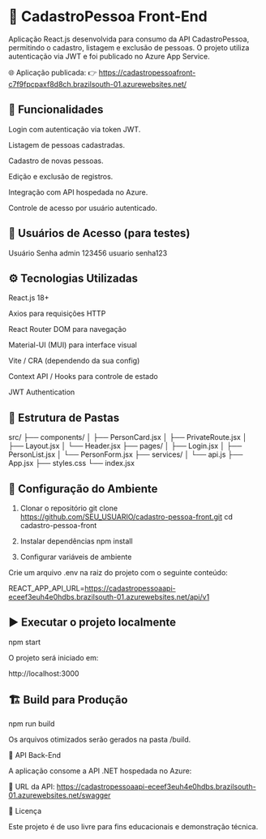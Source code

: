 # 🧾 CadastroPessoa Front-End

Aplicação React.js desenvolvida para consumo da API CadastroPessoa, permitindo o cadastro, listagem e exclusão de pessoas.
O projeto utiliza autenticação via JWT e foi publicado no Azure App Service.

🌐 Aplicação publicada:
👉 https://cadastropessoafront-c7f9fpcpaxf8d8ch.brazilsouth-01.azurewebsites.net/

## 🚀 Funcionalidades

Login com autenticação via token JWT.

Listagem de pessoas cadastradas.

Cadastro de novas pessoas.

Edição e exclusão de registros.

Integração com API hospedada no Azure.

Controle de acesso por usuário autenticado.

## 🔐 Usuários de Acesso (para testes)
Usuário	Senha
admin	123456
usuario	senha123
## ⚙️ Tecnologias Utilizadas

React.js 18+

Axios para requisições HTTP

React Router DOM para navegação

Material-UI (MUI) para interface visual

Vite / CRA (dependendo da sua config)

Context API / Hooks para controle de estado

JWT Authentication

## 🧩 Estrutura de Pastas
src/
 ├── components/
 │   ├── PersonCard.jsx
 │   ├── PrivateRoute.jsx
 │   ├── Layout.jsx
 │   └── Header.jsx
 ├── pages/
 │   ├── Login.jsx
 │   ├── PersonList.jsx
 │   └── PersonForm.jsx
 ├── services/
 │   └── api.js
 ├── App.jsx
 ├── styles.css
 └── index.jsx

## 🔧 Configuração do Ambiente
1. Clonar o repositório
git clone https://github.com/SEU_USUARIO/cadastro-pessoa-front.git
cd cadastro-pessoa-front

2. Instalar dependências
npm install

3. Configurar variáveis de ambiente

Crie um arquivo .env na raiz do projeto com o seguinte conteúdo:

REACT_APP_API_URL=https://cadastropessoaapi-eceef3euh4e0hdbs.brazilsouth-01.azurewebsites.net/api/v1

## ▶️ Executar o projeto localmente
npm start


O projeto será iniciado em:

http://localhost:3000

## 🏗️ Build para Produção
npm run build


Os arquivos otimizados serão gerados na pasta /build.

🔗 API Back-End

A aplicação consome a API .NET hospedada no Azure:

🔹 URL da API:
https://cadastropessoaapi-eceef3euh4e0hdbs.brazilsouth-01.azurewebsites.net/swagger

📜 Licença

Este projeto é de uso livre para fins educacionais e demonstração técnica.
